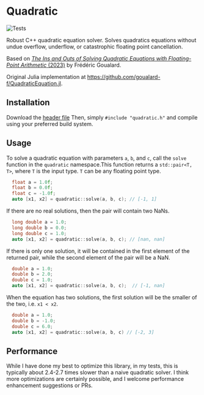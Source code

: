# Quadratic

![Tests](https://github.com/archermarx/quadratic/actions/workflows/test.yml/badge.svg)

Robust C++ quadratic equation solver. Solves quadratics equations without undue overflow, underflow, or catastrophic floating point cancellation.

Based on [*The Ins and Outs of Solving Quadratic Equations with Floating-Point Arithmetic* (2023)](https://www.authorea.com/users/627556/articles/648473-the-ins-and-outs-of-solving-quadratic-equations-with-floating-point-arithmetic) by Frédéric Goualard.

Original Julia implementation at https://github.com/goualard-f/QuadraticEquation.jl.

## Installation

Download the [header file](https://github.com/archermarx/quadratic/include/header.h) Then, simply `#include "quadratic.h"` and compile using your preferred build system. 

## Usage

To solve a quadratic equation with parameters `a`, `b`, and `c`, call the `solve` function in the `quadratic` namespace.This function returns a ```std::pair<T, T>```, where `T` is the input type. `T` can be any floating point type.

```cpp
  float a = 1.0f;
  float b = 0.0f;
  float c = -1.0f;
  auto [x1, x2] = quadratic::solve(a, b, c); // [-1, 1]
```

If there are no real solutions, then the pair will contain two NaNs. 

```cpp
  long double a = 1.0;
  long double b = 0.0;
  long double c = 1.0;
  auto [x1, x2] = quadratic::solve(a, b, c); // [nan, nan]
```

If there is only one solution, it will be contained in the first element of the returned pair, while the second element of the pair will be a NaN. 

```cpp
  double a = 1.0;
  double b = 2.0;
  double c = 1.0;
  auto [x1, x2] = quadratic::solve(a, b, c);  // [-1, nan]
```

When the equation has two solutions, the first solution will be the smaller of the two, i.e. `x1 < x2`. 

```cpp
  double a = 1.0;
  double b = -1.0;
  double c = 6.0;
  auto [x1, x2] = quadratic::solve(a, b, c) // [-2, 3]
```

## Performance

While I have done my best to optimize this library, in my tests, this is typically about 2.4-2.7 times slower than a naive quadratic solver. I think more optimizations are certainly possible, and I welcome performance enhancement suggestions or PRs.
